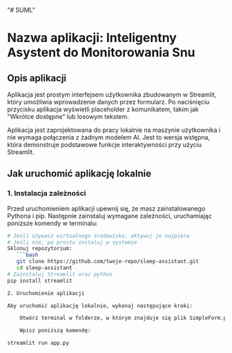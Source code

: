 "# SUML" 
# Nazwa aplikacji: Inteligentny Asystent do Monitorowania Snu

## Opis aplikacji
Aplikacja jest prostym interfejsem użytkownika zbudowanym w Streamlit, który umożliwia wprowadzenie danych przez formularz. Po naciśnięciu przycisku aplikacja wyświetli placeholder z komunikatem, takim jak "Wkrótce dostępne" lub losowym tekstem.

Aplikacja jest zaprojektowana do pracy lokalnie na maszynie użytkownika i nie wymaga połączenia z żadnym modelem AI. Jest to wersja wstępna, która demonstruje podstawowe funkcje interaktywności przy użyciu Streamlit.

## Jak uruchomić aplikację lokalnie

### 1. Instalacja zależności
Przed uruchomieniem aplikacji upewnij się, że masz zainstalowanego Pythona i pip. Następnie zainstaluj wymagane zależności, uruchamiając poniższe komendy w terminalu:

```bash
# Jeśli używasz wirtualnego środowiska, aktywuj je najpierw
# Jeśli nie, po prostu instaluj w systemie
Sklonuj repozytorium:  
   ```bash
   git clone https://github.com/twoje-repo/sleep-assistant.git
   cd sleep-assistant
# Zainstaluj Streamlit oraz python
pip install streamlit

2. Uruchomienie aplikacji

Aby uruchomić aplikację lokalnie, wykonaj następujące kroki:

    Otwórz terminal w folderze, w którym znajduje się plik SimpleForm.py (lub nazwa twojego głównego pliku aplikacji).

    Wpisz poniższą komendę:

streamlit run app.py
